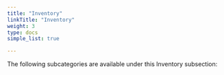 ```yaml
---
title: "Inventory"
linkTitle: "Inventory"
weight: 3
type: docs
simple_list: true

---
```


The following subcategories are available under this Inventory subsection:
